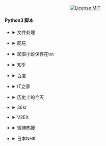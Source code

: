 <p align="center">
  <a href="http://www.skillnull.com"><img src="http://skillnull.com/others/images/brand/MIT.svg" alt="License MIT"></a>
</p>

#### Python3 脚本

* <details>
     <summary>文件处理</summary>

    - [Excel](/FileHandler/Excel.py)

 </details>

* <details>
     <summary>网易</summary>

    - [网易云音乐评论](/Netease/Get-Comments.py)

 </details>

* <details>
     <summary>爬取小说保存在txt</summary>

    - [爬取小说](/GetBooks/main.py)

 </details>

* <details>
     <summary>知乎</summary>

    - [知乎热榜](/ZhiHu/Billboard.py)

 </details>


* <details>
     <summary>百度</summary>

    - [百度热搜](/Headless/BaiduHot.py)
    - [百度搜索](/Headless/BaiduSearch.py)

 </details>

* <details>
     <summary>IT之家</summary>

    - [IT之家剔除广告版](/ITHome/__init__.py)

 </details>


* <details>
     <summary>历史上的今天</summary>

    - [历史上的今天](/HistoryToday/__init__.py)

 </details>

* <details>
     <summary>36kr</summary>

    - [36kr](/36kr/__init__.py)

 </details>

* <details>
     <summary>V2EX</summary>

    - [V2EX](/V2EX/__init__.py)

 </details>


* <details>
     <summary>微博热搜</summary>

    - [微博热搜](/WeiBo/__init__.py)

 </details>

* <details>
     <summary>日本NHK</summary>

    - [日本NHK](/NHK/__init__.py)

 </details>
